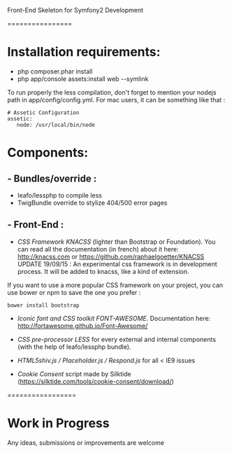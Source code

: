 Front-End Skeleton for Symfony2 Development

================

# Installation requirements:

- php composer.phar install
- php app/console assets:install web --symlink


To run properly the less compilation, don't forget to mention your nodejs path in app/config/config.yml.
For mac users, it can be something like that :

```
# Assetic Configuration
assetic:
   node: /usr/local/bin/node
```

# Components:

## - Bundles/override :

- leafo/lessphp to compile less
- TwigBundle override to stylize 404/500 error pages

## - Front-End :

- *CSS Framework KNACSS* (lighter than Bootstrap or Foundation). You can read all the documentation (in french) about it here:
http://knacss.com or https://github.com/raphaelgoetter/KNACSS
UPDATE 19/09/15 : An experimental css framework is in development process. It will be added to knacss, like a kind of extension.

If you want to use a more popular CSS framework on your project, you can use bower or npm to save the one you prefer :
```
bower install bootstrap
```

- *Iconic font and CSS toolkit FONT-AWESOME*. Documentation here: http://fortawesome.github.io/Font-Awesome/

- *CSS pre-processor LESS* for every external and internal components (with the help of leafo/lessphp bundle).

- *HTML5shiv.js / Placeholder.js / Respond.js* for all < IE9 issues

- *Cookie Consent* script made by Silktide (https://silktide.com/tools/cookie-consent/download/)

=================

# Work in Progress

Any ideas, submissions or improvements are welcome

